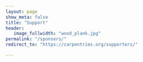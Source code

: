 ```yaml
---
layout: page
show_meta: false
title: "Support"
header:
   image_fullwidth: "wood_plank.jpg"
permalink: "/sponsors/"
redirect_to: "https://carpentries.org/supporters/"

---
```

